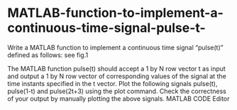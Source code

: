 # MATLAB-function-to-implement-a-continuous-time-signal-pulse-t-
Write a MATLAB function to implement a continuous time signal “pulse(t)” defined as follows: see fig.1

The MATLAB function pulse(t) should accept a 1 by N row vector t as input and output a 1 by N row vector of corresponding values of the signal at the time instants specified in the t vector. Plot the following signals pulse(t), pulse(1-t) and pulse(2t+3) using the plot command. Check the correctness of your output by manually plotting the above signals. MATLAB CODE Editor
